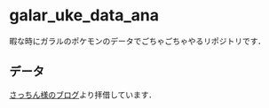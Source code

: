# galar_uke_data_ana

暇な時にガラルのポケモンのデータでごちゃごちゃやるリポジトリです．

## データ

[さっちん様のブログ](https://sacchin13.hatenablog.com/entry/2019/12/09/112757)より拝借しています．

